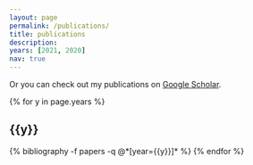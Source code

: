 ```yaml
---
layout: page
permalink: /publications/
title: publications
description:
years: [2021, 2020]
nav: true
---
```


Or you can check out my publications on <a href="https://scholar.google.com/citations?user=RUPxn_MAAAAJ">Google Scholar</a>.

<div class="publications">

{% for y in page.years %}
  <h2 class="year">{{y}}</h2>
  {% bibliography -f papers -q @*[year={{y}}]* %}
{% endfor %}

</div>

